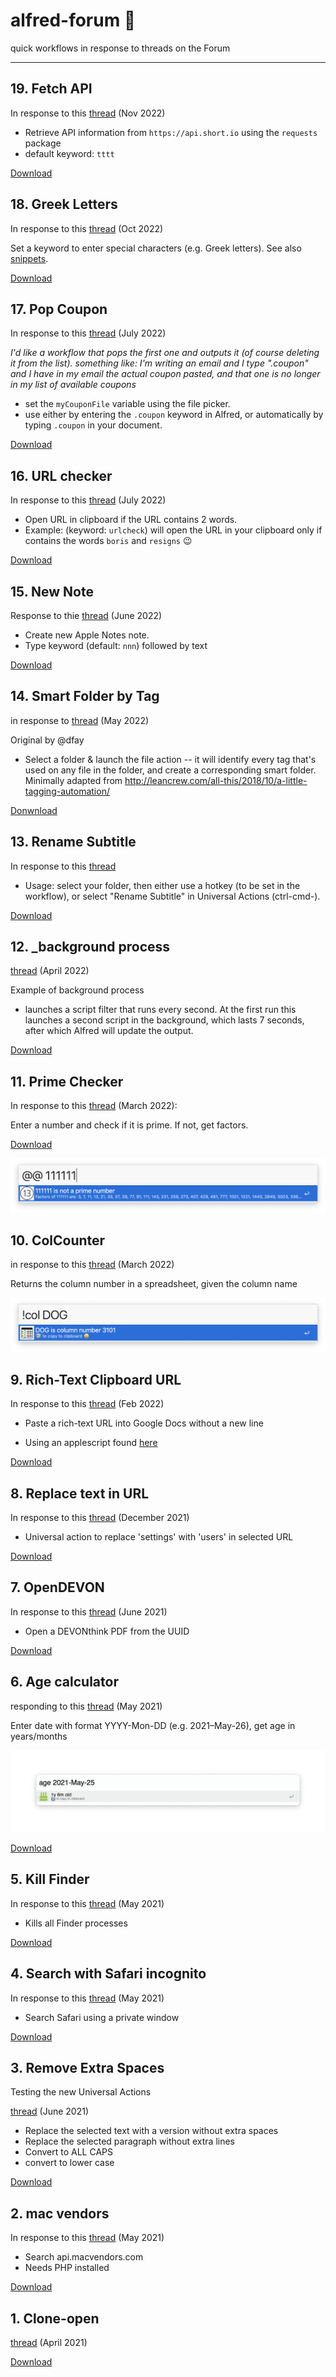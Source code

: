 # alfred-forum 💬
 quick workflows in response to threads on the Forum














---------
## 19. Fetch API


In response to this [thread](https://www.alfredforum.com/topic/19367-trying-to-parse-a-json-to-alfred-search-results/) (Nov 2022)

- Retrieve API information from `https://api.short.io` using the `requests` package
- default keyword: `tttt`

[Download](https://github.com/giovannicoppola/alfred-forum/raw/main/workflows/fetchAPI.alfredworkflow)


## 18. Greek Letters

In response to this [thread](https://www.alfredforum.com/topic/19176-quickly-access-special-characters-eg-greek-%CE%B2-%CE%B1-etc/#comment-99868) (Oct 2022)

Set a keyword to enter special characters (e.g. Greek letters).
See also [snippets](https://github.com/giovannicoppola/alfred-forum/raw/main/workflows/Greek%20Letters.alfredsnippets).

[Download](https://github.com/giovannicoppola/alfred-forum/raw/main/workflows/Greek%20Letters.alfredworkflow)



## 17. Pop Coupon
In response to this [thread](https://www.alfredforum.com/topic/18657-popping-out-a-coupon-from-a-list/#comment-97128) (July 2022)

_I'd like a workflow that pops the first one and outputs it (of course deleting it from the list). 
something like: I'm writing an email and I type ".coupon" and I have in my email the actual coupon pasted, and that one is no longer in my list of available coupons_

- set the `myCouponFile` variable using the file picker. 
- use either by entering the `.coupon` keyword in Alfred, or automatically by typing `.coupon` in your document. 

[Download](https://github.com/giovannicoppola/alfred-forum/raw/main/workflows/popCoupon0-2.alfredworkflow)


## 16. URL checker
In response to this [thread](https://www.alfredforum.com/topic/18552-i-want-to-create-a-simple-workflow-actually-no-search/) (July 2022)

- Open URL in clipboard if the URL contains 2 words.
- Example: (keyword: `urlcheck`) will open the URL in your clipboard only if contains the words `boris` and `resigns`  😉

[Download](https://github.com/giovannicoppola/alfred-forum/raw/main/workflows/URLcheck.alfredworkflow)


## 15. New Note
Response to thie [thread](https://www.alfredforum.com/topic/18487-create-note-in-notesapp/#comment-96306) (June 2022)

- Create new Apple Notes note. 
- Type keyword (default: `nnn`) followed by text

[Download](https://github.com/giovannicoppola/alfred-forum/raw/main/workflows/newNote.alfredworkflow)

## 14. Smart Folder by Tag
in response to [thread](https://www.alfredforum.com/topic/11971-create-smart-folders-by-tag-file-action/?do=findComment&comment=95916) (May 2022) 

Original by @dfay

- Select a folder & launch the file action -- it will identify every tag that's used on any file in the folder, and create a corresponding smart folder.  Minimally adapted from http://leancrew.com/all-this/2018/10/a-little-tagging-automation/

[Donwnload](https://github.com/giovannicoppola/alfred-forum/raw/main/workflows/SmartFolderByTag.alfredworkflow)


## 13. Rename Subtitle

In response to this [thread](https://www.alfredforum.com/topic/18338-copy-one-filename-replace-another-keep-ext/)

- Usage: select your folder, then either use a hotkey (to be set in the workflow), or select "Rename Subtitle" in Universal Actions (ctrl-cmd-\).

[Download](https://github.com/giovannicoppola/alfred-forum/raw/main/workflows/Rename%20Subtitle.alfredworkflow) 

## 12. _background process
[thread](https://www.alfredforum.com/topic/18296-download-images-asynchronously-in-the-background/) (April 2022)

Example of background process

- launches a script filter that runs every second. At the first run this launches a second script in the background, which lasts 7 seconds, after which Alfred will update the output.

[Download](https://github.com/giovannicoppola/alfred-forum/raw/main/workflows/_background%20process.alfredworkflow)

## 11. Prime Checker

In response to this [thread](https://www.alfredforum.com/topic/18106-workflow-created-with-python-and-problems-with-json/#comment-93588) (March 2022): 

Enter a number and check if it is prime. If not, get factors. 

[Download](https://github.com/giovannicoppola/alfred-forum/raw/main/workflows/PrimeChecker.alfredworkflow)

![PrimeChecker](images/PrimeChecker.png)


## 10. ColCounter
in response to this [thread](https://www.alfredforum.com/topic/18096-find-column-number-in-excelsheetsnumbers/#comment-93552) (March 2022)

Returns the column number in a spreadsheet, given the column name


![ColCounter](images/ColCounter.png)

## 9. Rich-Text Clipboard URL
In response to this [thread](https://www.alfredforum.com/topic/17972-how-to-format-a-link-text-url-so-that-it-does-not-paste-with-an-extra-new-line-at-the-end/) (Feb 2022)

- Paste a rich-text URL into Google Docs without a new line

- Using an applescript found [here](https://forum.latenightsw.com/t/how-do-i-set-clipboard-pasteboard-to-both-rich-text-rtf-and-plain-text/1189)

[Download](https://github.com/giovannicoppola/alfred-forum/raw/main/workflows/RTCU.alfredworkflow)



## 8. Replace text in URL
In response to this [thread](https://www.alfredforum.com/topic/17654-workflow-to-replace-a-portion-of-copied-text/) (December 2021)

- Universal action to replace 'settings' with 'users' in selected URL

[Download](https://github.com/giovannicoppola/alfred-forum/raw/main/workflows/Replace%20Text%20in%20URL.alfredworkflow)


## 7. OpenDEVON
In response to this [thread](
https://www.alfredforum.com/topic/17043-problems-opening-devonthink-urls-with-alfred/) (June 2021)

- Open a DEVONthink PDF from the UUID

[Download](https://github.com/giovannicoppola/alfred-forum/raw/main/workflows/OpenDEVON.alfredworkflow)

## 6. Age calculator
responding to this [thread](https://www.alfredforum.com/topic/16938-age-calculator/) (May 2021)

Enter date with format YYYY-Mon-DD (e.g. 2021–May-26), get age in years/months

![AgeCalc](images/AgeCalculator.png)

[Download](https://github.com/giovannicoppola/alfred-forum/raw/main/workflows/Age%20calculator_v0.2.alfredworkflow)


## 5. Kill Finder

In response to this [thread](https://www.alfredforum.com/topic/16869-little-finder-restart-keystroke/) (May 2021)

- Kills all Finder processes 

[Download](https://github.com/giovannicoppola/alfred-forum/raw/main/workflows/KillFinder.alfredworkflow)

## 4. Search with Safari incognito
In response to this [thread](https://www.alfredforum.com/topic/16866-need-help-with-safari-workflow-web-search-in-private-window/?do=findComment&comment=86593) (May 2021)

- Search Safari using a private window

[Download](https://github.com/giovannicoppola/alfred-forum/raw/main/workflows/Search%20with%20Safari%20(private%20window).alfredworkflow)


## 3. Remove Extra Spaces
Testing the new Universal Actions 

[thread](https://www.alfredforum.com/topic/17056-alfred-45-beta-take-a-first-look-at-universal-actions/?do=findComment&comment=87612) (June 2021)


- Replace the selected text with a version without extra spaces
- Replace the selected paragraph without extra lines
- Convert to ALL CAPS
- convert to lower case

[Download](https://github.com/giovannicoppola/alfred-forum/raw/main/workflows/Remove%20Extra%20Spaces.alfredworkflow)


## 2. mac vendors
In response to this [thread](https://www.alfredforum.com/topic/16856-macvendorscom-in-alfred-workflow/) (May 2021)

- Search api.macvendors.com
- Needs PHP installed

[Download](https://github.com/giovannicoppola/alfred-forum/raw/main/workflows/MAC.alfredworkflow)


## 1. Clone-open
[thread](https://www.alfredforum.com/topic/5914-file-action-duplicate/?do=findComment&comment=85906) (April 2021)

[Download](https://github.com/giovannicoppola/alfred-forum/raw/main/workflows/Clone-Open_0-2.alfredworkflow)
